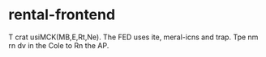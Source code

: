 # rental-frontend
T
crat usiMCK(MB,E,Rt,Ne).
The FED uses ite, meral-icns and trap.
Tpe nm rn dv in the Cole to Rn the AP.
